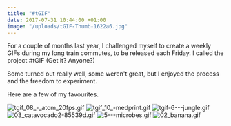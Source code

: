 ```yaml
---
title: "#tGIF"
date: 2017-07-31 10:44:00 +01:00
image: "/uploads/tGIF-Thumb-1622a6.jpg"
---
```


For a couple of months last year, I challenged myself to create a weekly GIFs during my long train commutes, to be released each Friday. I called the project #tGIF (Get it? Anyone?)

Some turned out really well, some weren't great, but I enjoyed the process and the freedom to experiment.

Here are a few of my favourites.

![tgif_08_-_atom_20fps.gif](/uploads/tgif_08_-_atom_20fps.gif)
![tgif_10_-_medprint_.gif](/uploads/tgif_10_-_medprint_.gif)
![tgif-6---jungle.gif](/uploads/tgif-6---jungle.gif)
![03_catavocado2-85539d.gif](/uploads/03_catavocado2-85539d.gif)
![5---microbes.gif](/uploads/5---microbes.gif)
![02_banana.gif](/uploads/02_banana.gif)